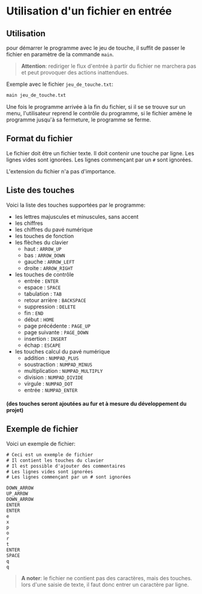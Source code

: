 # Utilisation d'un fichier en entrée

## Utilisation

pour démarrer le programme avec le jeu de touche, il suffit de passer le fichier en paramètre de la commande ```main```.

> **Attention**: rediriger le flux d'entrée à partir du fichier ne marchera pas et peut provoquer des actions inattendues.

Exemple avec le fichier ```jeu_de_touche.txt```:
```bash
main jeu_de_touche.txt
```

Une fois le programme arrivée à la fin du fichier, si il se se trouve sur un menu, l'utilisateur reprend le contrôle du programme, si le fichier amène le programme jusqu'à sa fermeture, le programme se ferme.

## Format du fichier
Le fichier doit être un fichier texte. Il doit contenir une touche par ligne. Les lignes vides sont ignorées. Les lignes commençant par un ```#``` sont ignorées.

L'extension du fichier n'a pas d'importance.

## Liste des touches
Voici la liste des touches supportées par le programme:

- les lettres majuscules et minuscules, sans accent
- les chiffres
- les chiffres du pavé numérique
- les touches de fonction
- les flèches du clavier
    - haut : ```ARROW_UP```
    - bas : ```ARROW_DOWN```
    - gauche : ```ARROW_LEFT```
    - droite : ```ARROW_RIGHT```
- les touches de contrôle
    - entrée : ```ENTER```
    - espace : ```SPACE```
    - tabulation : ```TAB```
    - retour arrière : ```BACKSPACE```
    - suppression : ```DELETE```
    - fin : ```END```
    - début : ```HOME```
    - page précédente : ```PAGE_UP```
    - page suivante : ```PAGE_DOWN```
    - insertion : ```INSERT```
    - échap : ```ESCAPE```
- les touches calcul du pavé numérique
    - addition : ```NUMPAD_PLUS```
    - soustraction : ```NUMPAD_MINUS```
    - multiplication : ```NUMPAD_MULTIPLY```
    - division : ```NUMPAD_DIVIDE```
    - virgule : ```NUMPAD_DOT```
    - entrée : ```NUMPAD_ENTER```

#### (des touches seront ajoutées au fur et à mesure du développement du projet)

## Exemple de fichier
Voici un exemple de fichier:
```txt
# Ceci est un exemple de fichier
# Il contient les touches du clavier
# Il est possible d'ajouter des commentaires
# Les lignes vides sont ignorées
# Les lignes commençant par un # sont ignorées

DOWN_ARROW
UP_ARROW
DOWN_ARROW
ENTER
ENTER
e
x
p
o
r
t
ENTER
SPACE
q
q
```	
> **A noter**: le fichier ne contient pas des caractères, mais des touches. lors d'une saisie de texte, il faut donc entrer un caractère par ligne.